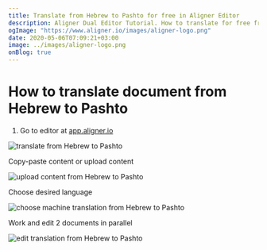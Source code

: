 ```yaml
---
title: Translate from Hebrew to Pashto for free in Aligner Editor
description: Aligner Dual Editor Tutorial. How to translate for free from Hebrew to Pashto. Aligner is multilingual document management platform. 
ogImage: "https://www.aligner.io/images/aligner-logo.png"
date: 2020-05-06T07:09:21+03:00
image: ../images/aligner-logo.png
onBlog: true
---
```


# How to translate document from Hebrew to Pashto

1. Go to editor at [app.aligner.io](https://app.aligner.io "Aligner App web page")

![translate from Hebrew to Pashto](../aligner-blank-editor.png "translate from Hebrew to Pashto")

Copy-paste content or upload content

![upload content from Hebrew to Pashto](../aligner-uploaded-document.png "upload content from Hebrew to Pashto")

Choose desired language

![choose machine translation from Hebrew to Pashto](../aligner-language-dropdown.png "choose machine translation from Hebrew to Pashto")

Work and edit 2 documents in parallel

![edit translation from Hebrew to Pashto](../aligner-double-sitded-editor.png "edit translation from Hebrew to Pashto")


